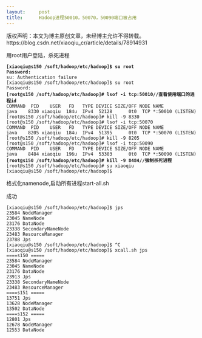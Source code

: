 ```yaml
---
layout:     post
title:      Hadoop进程50010，50070，50090端口被占用
---
```

<div id="article_content" class="article_content clearfix csdn-tracking-statistics" data-pid="blog" data-mod="popu_307" data-dsm="post">
								<div class="article-copyright">
					版权声明：本文为博主原创文章，未经博主允许不得转载。					https://blog.csdn.net/xiaoqiu_cr/article/details/78914931				</div>
								            <link rel="stylesheet" href="https://csdnimg.cn/release/phoenix/template/css/ck_htmledit_views-f76675cdea.css">
						<div class="htmledit_views" id="content_views">
                
<p>用root用户登陆，杀死进程</p>
<p></p><pre><code class="language-html"><strong>[xiaoqiu@s150 /soft/hadoop/etc/hadoop]$ su root
Password:</strong>
su: Authentication failure
[xiaoqiu@s150 /soft/hadoop/etc/hadoop]$ su root
Password:
<strong>[root@s150 /soft/hadoop/etc/hadoop]# lsof -i tcp:50010//查看使用端口的进程id</strong>
COMMAND  PID    USER   FD   TYPE DEVICE SIZE/OFF NODE NAME
java    8330 xiaoqiu  184u  IPv4  52128      0t0  TCP *:50010 (LISTEN)
[root@s150 /soft/hadoop/etc/hadoop]# kill -9 8330
[root@s150 /soft/hadoop/etc/hadoop]# lsof -i tcp:50070
COMMAND  PID    USER   FD   TYPE DEVICE SIZE/OFF NODE NAME
java    8205 xiaoqiu  184u  IPv4  51395      0t0  TCP *:50070 (LISTEN)
[root@s150 /soft/hadoop/etc/hadoop]# kill -9 8205
[root@s150 /soft/hadoop/etc/hadoop]# lsof -i tcp:50090
COMMAND  PID    USER   FD   TYPE DEVICE SIZE/OFF NODE NAME
java    8484 xiaoqiu  196u  IPv4  53303      0t0  TCP *:50090 (LISTEN)
<strong>[root@s150 /soft/hadoop/etc/hadoop]# kill -9 8484//强制杀死进程</strong>
[root@s150 /soft/hadoop/etc/hadoop]# su xiaoqiu
[xiaoqiu@s150 /soft/hadoop/etc/hadoop]$ </code></pre>格式化namenode,启动所有进程start-all.sh
<p>成功</p>
<p></p><pre><code class="language-html">[xiaoqiu@s150 /soft/hadoop/etc/hadoop]$ jps
23584 NodeManager
23045 NameNode
23176 DataNode
23338 SecondaryNameNode
23483 ResourceManager
23788 Jps
[xiaoqiu@s150 /soft/hadoop/etc/hadoop]$ ^C
[xiaoqiu@s150 /soft/hadoop/etc/hadoop]$ xcall.sh jps
====s150 =====
23584 NodeManager
23045 NameNode
23176 DataNode
23913 Jps
23338 SecondaryNameNode
23483 ResourceManager
====s151 =====
13751 Jps
13628 NodeManager
13502 DataNode
====s152 =====
12801 Jps
12678 NodeManager
12553 DataNode
</code></pre><br><br>            </div>
                </div>